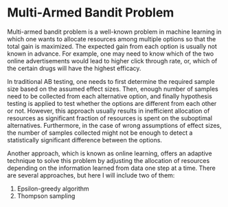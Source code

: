 # Multi-Armed Bandit Problem

Multi-armed bandit problem is a well-known problem in machine learning in which one wants to allocate resources among multiple options so that the total gain is maximized. The expected gain from each option is usually not known in advance. For example, one may need to know which of the two online advertisements would lead to higher click through rate, or, which of the certain drugs will have the highest efficacy. 

In traditional AB testing, one needs to first determine the required sample size based on the assumed effect sizes. Then, enough number of samples need to be collected from each alternative option, and finally hypothesis testing is applied to test whether the options are different from each other or not. However, this approach usually results in inefficient allocation of resources as significant fraction of resources is spent on the suboptimal alternatives. Furthermore, in the case of wrong assumptions of effect sizes, the number of samples collected might not be enough to detect a statistically significant difference between the options.

Another approach, which is known as online learning, offers an adaptive technique to solve this problem by adjusting the allocation of resources depending on the information learned from data one step at a time. There are several approaches, but here I will include two of them:

1) Epsilon-greedy algorithm
2) Thompson sampling


   
  
